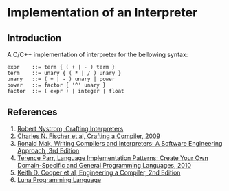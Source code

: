 # Implementation of an Interpreter

## Introduction

A C/C++ implementation of interpreter for the bellowing syntax:

```
expr    ::= term { ( + | - ) term }
term    ::= unary { ( * | / ) unary }
unary   ::= ( + | - ) unary | power
power   ::= factor { '^' unary }  
factor  ::= ( expr ) | integer | float
```

## References
1. [Robert Nystrom, Crafting Interpreters](https://craftinginterpreters.com/)
2. [Charles N. Fischer et al, Crafting a Compiler, 2009](https://www.pearsonhighered.com/program/Fischer-Crafting-A-Compiler/PGM315544.html)
3. [Ronald Mak, Writing Compilers and Interpreters: A Software Engineering Approach, 3rd Edition](https://www.amazon.com/Writing-Compilers-Interpreters-Software-Engineering/dp/0470177071)
4. [Terence Parr, Language Implementation Patterns: Create Your Own Domain-Specific and General Programming Languages, 2010](https://pragprog.com/book/tpdsl/language-implementation-patterns)
5. [Keith D. Cooper et al, Engineering a Compiler, 2nd Edition](http://www.cs.rice.edu/~keith/)
6. [Luna Programming Language](https://github.com/tj/luna)
